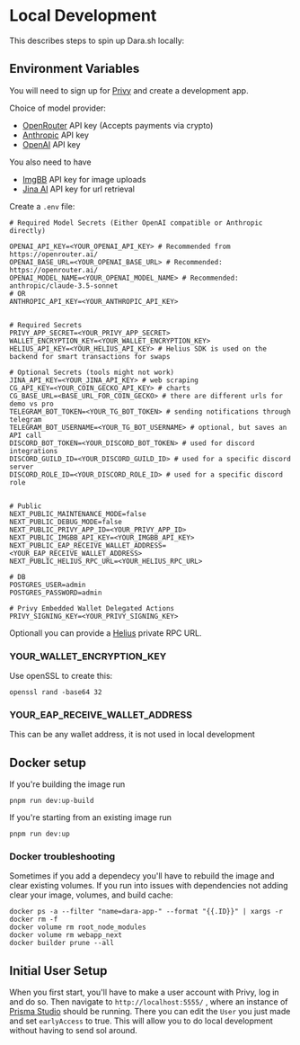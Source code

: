 # Local Development

This describes steps to spin up Dara.sh locally:

## Environment Variables

You will need to sign up for [Privy](https://www.privy.io/) and create a development app.

Choice of model provider:

- [OpenRouter](https://openrouter.ai/) API key (Accepts payments via crypto)
- [Anthropic](https://www.anthropic.com/) API key
- [OpenAI](https://platform.openai.com/) API key

You also need to have

- [ImgBB](https://api.imgbb.com/) API key for image uploads
- [Jina AI](https://jina.ai/) API key for url retrieval

Create a `.env` file:

```
# Required Model Secrets (Either OpenAI compatible or Anthropic directly)

OPENAI_API_KEY=<YOUR_OPENAI_API_KEY> # Recommended from https://openrouter.ai/
OPENAI_BASE_URL=<YOUR_OPENAI_BASE_URL> # Recommended: https://openrouter.ai/
OPENAI_MODEL_NAME=<YOUR_OPENAI_MODEL_NAME> # Recommended: anthropic/claude-3.5-sonnet
# OR
ANTHROPIC_API_KEY=<YOUR_ANTHROPIC_API_KEY>


# Required Secrets
PRIVY_APP_SECRET=<YOUR_PRIVY_APP_SECRET>
WALLET_ENCRYPTION_KEY=<YOUR_WALLET_ENCRYPTION_KEY>
HELIUS_API_KEY=<YOUR_HELIUS_API_KEY> # Helius SDK is used on the backend for smart transactions for swaps

# Optional Secrets (tools might not work)
JINA_API_KEY=<YOUR_JINA_API_KEY> # web scraping
CG_API_KEY=<YOUR_COIN_GECKO_API_KEY> # charts
CG_BASE_URL=<BASE_URL_FOR_COIN_GECKO> # there are different urls for demo vs pro
TELEGRAM_BOT_TOKEN=<YOUR_TG_BOT_TOKEN> # sending notifications through telegram
TELEGRAM_BOT_USERNAME=<YOUR_TG_BOT_USERNAME> # optional, but saves an API call
DISCORD_BOT_TOKEN=<YOUR_DISCORD_BOT_TOKEN> # used for discord integrations
DISCORD_GUILD_ID=<YOUR_DISCORD_GUILD_ID> # used for a specific discord server
DISCORD_ROLE_ID=<YOUR_DISCORD_ROLE_ID> # used for a specific discord role


# Public
NEXT_PUBLIC_MAINTENANCE_MODE=false
NEXT_PUBLIC_DEBUG_MODE=false
NEXT_PUBLIC_PRIVY_APP_ID=<YOUR_PRIVY_APP_ID>
NEXT_PUBLIC_IMGBB_API_KEY=<YOUR_IMGBB_API_KEY>
NEXT_PUBLIC_EAP_RECEIVE_WALLET_ADDRESS=<YOUR_EAP_RECEIVE_WALLET_ADDRESS>
NEXT_PUBLIC_HELIUS_RPC_URL=<YOUR_HELIUS_RPC_URL>

# DB
POSTGRES_USER=admin
POSTGRES_PASSWORD=admin

# Privy Embedded Wallet Delegated Actions
PRIVY_SIGNING_KEY=<YOUR_PRIVY_SIGNING_KEY>
```

Optionall you can provide a [Helius](https://www.helius.dev/) private RPC URL.

### YOUR_WALLET_ENCRYPTION_KEY

Use openSSL to create this:

```
openssl rand -base64 32
```

### YOUR_EAP_RECEIVE_WALLET_ADDRESS

This can be any wallet address, it is not used in local development

## Docker setup

If you're building the image run

```
pnpm run dev:up-build
```

If you're starting from an existing image run

```
pnpm run dev:up
```

### Docker troubleshooting

Sometimes if you add a dependecy you'll have to rebuild the image and clear existing volumes. If you run into issues with dependencies not adding clear your image, volumes, and build cache:

```
docker ps -a --filter "name=dara-app-" --format "{{.ID}}" | xargs -r docker rm -f
docker volume rm root_node_modules
docker volume rm webapp_next
docker builder prune --all
```

## Initial User Setup

When you first start, you'll have to make a user account with Privy, log in and do so. Then navigate to `http://localhost:5555/` , where an instance of [Prisma Studio](https://github.com/prisma/studio) should be running. There you can edit the `User` you just made and set `earlyAccess` to true. This will allow you to do local development without having to send sol around.
